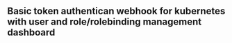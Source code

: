 ## Basic token authentican webhook for kubernetes with user and role/rolebinding management dashboard
